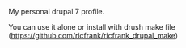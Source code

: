 My personal drupal 7 profile.

You can use it alone or install with drush make file (https://github.com/ricfrank/ricfrank_drupal_make)


